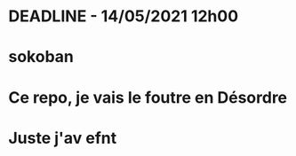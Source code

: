 # DEADLINE - 14/05/2021 12h00
# sokoban
# Ce repo, je vais le foutre en Désordre
# Juste j'av efnt

